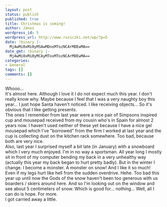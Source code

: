 ```yaml
---
layout: post
status: publish
published: true
title: Christmas is coming!
author: János
wordpress_id: 5
wordpress_url: http://www.rusiczki.net/wp/?p=5
date: !binary |-
  MjAwMi0xMi0yMSAwMDoxMTozNCArMDEwMA==
date_gmt: !binary |-
  MjAwMi0xMi0yMCAyMToxMTozNCArMDEwMA==
categories:
- General
tags: []
comments: []
---
```

<p>Whooo...<br />
It's almost here. Although I love it I do not expect much this year. I don't really know why. Maybe because I feel that I was a very naughty boy this year... I just hope Santa haven't noticed. I like receiving objects... So it's obvious that I like getting presents.<br />
The ones I remember from last year were a nice pair of Simpsons inspired cup and mousepad received from my cousin who's in Spain for almost 2 years now. I haven't used neither of these yet because I have a nice gel mousepad which I've "borrowed" from the firm I worked at last year and the cup is collecting dust on the kitchen rack somewhere. Too bad, because both are very nice.<br />
Also, last year I surprised myself a bit late (in January) with a snowboard which I very much enjoyed. I'm in no way a sportsman. All year long I mostly sit in front of my computer bending my back in a very unhealthy way (actually this year my back began to hurt pretty badly). But in the winter I change. I become a monster. A monster on snow! And I like it so much! Even if my legs hurt like hell from the sudden overdrive. Hehe. Too bad this year up until now the Gods of the snow haven't been too generous with us boarders / skiers around here. And so I'm looking out on the window and see about 5 centimeters of snow. Which is good for... nothing... Well, all I can do is hope. For more.<br />
I got carried away a little.</p>
